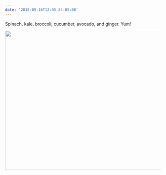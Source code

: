 ```yaml
---
date: '2018-09-16T12:05:34-05:00'
---
```

Spinach, kale, broccoli, cucumber, avocado, and ginger. Yum!

<img src="uploads/2018/8ef9091cdd.jpg" width="600" height="449" />
